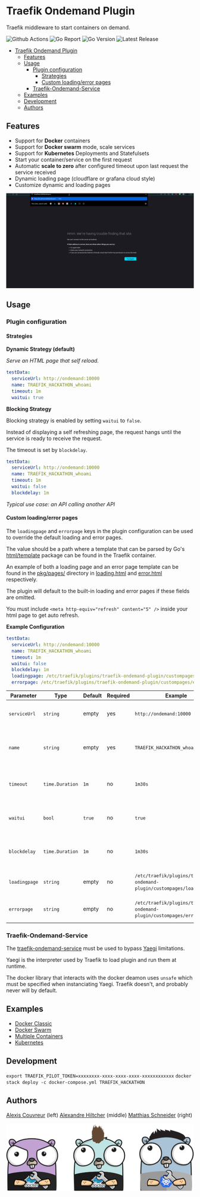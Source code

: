 # Traefik Ondemand Plugin

Traefik middleware to start containers on demand.

![Github Actions](https://img.shields.io/github/workflow/status/acouvreur/traefik-ondemand-plugin/Build?style=flat-square)
![Go Report](https://goreportcard.com/badge/github.com/acouvreur/traefik-ondemand-plugin?style=flat-square)
![Go Version](https://img.shields.io/github/go-mod/go-version/acouvreur/traefik-ondemand-plugin?style=flat-square)
![Latest Release](https://img.shields.io/github/release/acouvreur/traefik-ondemand-plugin/all.svg?style=flat-square)

- [Traefik Ondemand Plugin](#traefik-ondemand-plugin)
  - [Features](#features)
  - [Usage](#usage)
    - [Plugin configuration](#plugin-configuration)
      - [Strategies](#strategies)
      - [Custom loading/error pages](#custom-loadingerror-pages)
    - [Traefik-Ondemand-Service](#traefik-ondemand-service)
  - [Examples](#examples)
  - [Development](#development)
  - [Authors](#authors)

## Features

- Support for **Docker** containers
- Support for **Docker swarm** mode, scale services
- Support for **Kubernetes** Deployments and Statefulsets
- Start your container/service on the first request
- Automatic **scale to zero** after configured timeout upon last request the service received
- Dynamic loading page (cloudflare or grafana cloud style)
- Customize dynamic and loading pages

![Demo](./img/ondemand.gif)

## Usage

### Plugin configuration

#### Strategies

**Dynamic Strategy (default)**

_Serve an HTML page that self reload._

```yml
testData:
  serviceUrl: http://ondemand:10000
  name: TRAEFIK_HACKATHON_whoami
  timeout: 1m
  waitui: true
```

**Blocking Strategy**

Blocking strategy is enabled by setting `waitui` to `false`.

Instead of displaying a self refreshing page, the request hangs until the service is ready to receive the request.

The timeout is set by `blockdelay`.

```yml
testData:
  serviceUrl: http://ondemand:10000
  name: TRAEFIK_HACKATHON_whoami
  timeout: 1m
  waitui: false
  blockdelay: 1m
```

*Typical use case: an API calling another API*

#### Custom loading/error pages

The `loadingpage` and `errorpage` keys in the plugin configuration can be used to override the default loading and error pages.

The value should be a path where a template that can be parsed by Go's [html/template](https://pkg.go.dev/html/template) package can be found in the Traefik container.

An example of both a loading page and an error page template can be found in the [pkg/pages/](pkg/pages/) directory in [loading.html](pkg/pages/loading.html) and [error.html](pkg/pages/error.html) respectively.

The plugin will default to the built-in loading and error pages if these fields are omitted.

You must include `<meta http-equiv="refresh" content="5" />` inside your html page to get auto refresh.

**Example Configuration**

```yml
testData:
  serviceUrl: http://ondemand:10000
  name: TRAEFIK_HACKATHON_whoami
  timeout: 1m
  waitui: false
  blockdelay: 1m
  loadingpage: /etc/traefik/plugins/traefik-ondemand-plugin/custompages/loading.html
  errorpage: /etc/traefik/plugins/traefik-ondemand-plugin/custompages/error.html
```

| Parameter     | Type            | Default | Required | Example                                                                 | Description                                                                        |
| ------------- | --------------- | ------- | -------- | ----------------------------------------------------------------------- | ---------------------------------------------------------------------------------- |
| `serviceUrl`  | `string`        | empty   | yes      | `http://ondemand:10000`                                                 | The docker container name, or the swarm service name                               |
| `name`        | `string`        | empty   | yes      | `TRAEFIK_HACKATHON_whoami`                                              | The container/service to be stopped (docker ps docker service ls)                  |
| `timeout`     | `time.Duration` | `1m`    | no       | `1m30s`                                                                 | The duration after which the container/service will be scaled down to 0            |
| `waitui`      | `bool`          | `true`  | no       | `true`                                                                  | Serves a self-refreshing html page when the service is scaled down to 0            |
| `blockdelay`  | `time.Duration` | `1m`    | no       | `1m30s`                                                                 | When `waitui` is `false`, wait for the service to be scaled up before `blockdelay` |
| `loadingpage` | `string`        | empty   | no       | `/etc/traefik/plugins/traefik-ondemand-plugin/custompages/loading.html` | The path in the traefik container for the **loading** page template                |
| `errorpage`   | `string`        | empty   | no       | `/etc/traefik/plugins/traefik-ondemand-plugin/custompages/error.html`   | The path in the traefik container for the **error** page template                  |

### Traefik-Ondemand-Service

The [traefik-ondemand-service](https://github.com/acouvreur/traefik-ondemand-service) must be used to bypass [Yaegi](https://github.com/traefik/yaegi) limitations.

Yaegi is the interpreter used by Traefik to load plugin and run them at runtime.

The docker library that interacts with the docker deamon uses `unsafe` which must be specified when instanciating Yaegi. Traefik doesn't, and probably never will by default.

## Examples

- [Docker Classic](./examples/docker_classic/)
- [Docker Swarm](./examples/docker_swarm/)
- [Multiple Containers](./examples/multiple_containers/)
- [Kubernetes](./examples/kubernetes/)

## Development

`export TRAEFIK_PILOT_TOKEN=xxxxxxxx-xxxx-xxxx-xxxx-xxxxxxxxxxxx`
`docker stack deploy -c docker-compose.yml TRAEFIK_HACKATHON`

## Authors

[Alexis Couvreur](https://www.linkedin.com/in/alexis-couvreur/) (left)
[Alexandre Hiltcher](https://www.linkedin.com/in/alexandre-hiltcher/) (middle)
[Matthias Schneider](https://www.linkedin.com/in/matthias-schneider-18831baa/) (right)

![Alexandre, Alexis and Matthias](./img/gophers-traefik.png)
